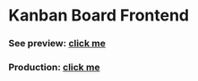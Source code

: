 # Kanban Board Frontend

### See preview: [click me](https://drive.google.com/file/d/1UdxQDRdEV0HkRvhzMFzmWDeQhQButZxq/view?usp=share_link)

### Production: [click me](https://kanban-board-frontend.vercel.app)
